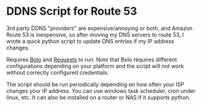 DDNS Script for Route 53
==========================================

3rd party DDNS "providers" are expensive/annoying or both, and Amazon Route 53 is inexpensive, so after moving my DNS servers to route 53, I wrote a quick python script to update DNS entries if my IP address changes.

Requires [Bolo](https://github.com/boto/boto) and [Requests](http://docs.python-requests.org/en/latest/) to run.  Note that Bolo requires different configurations depending on your platform and the script will not work without correctly configured credentials.

The script should be run periodically depending on how often your ISP changes your IP address.  You can use windows task scheduler, cron under linux, etc.  It can also be installed on a router or NAS if it supports python.
